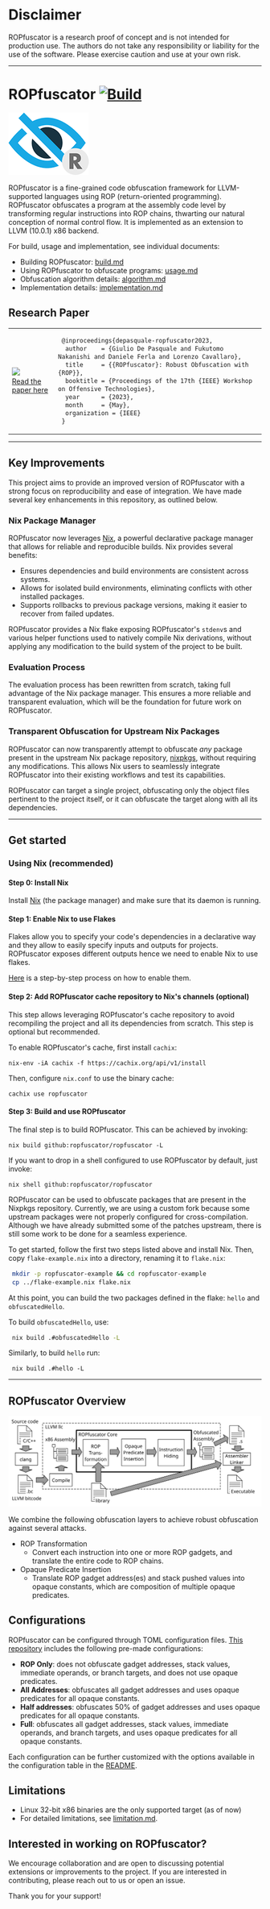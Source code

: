 # Disclaimer
 
ROPfuscator is a research proof of concept and is not intended for production use. The authors do not take any responsibility or liability for the use of the software. Please exercise caution and use at your own risk.

---

# ROPfuscator [![Build](https://github.com/ropfuscator/ropfuscator/actions/workflows/main.yaml/badge.svg)](https://github.com/ropfuscator/ropfuscator/actions/workflows/main.yaml)
![logo](./docs/logo.png)

ROPfuscator is a fine-grained code obfuscation framework for LLVM-supported languages using ROP (return-oriented programming).
ROPfuscator obfuscates a program at the assembly code level by transforming regular instructions into ROP chains, thwarting our natural conception of normal control flow.
It is implemented as an extension to LLVM (10.0.1) x86 backend.

For build, usage and implementation, see individual documents:

- Building ROPfuscator: [build.md](./docs/build.md)
- Using ROPfuscator to obfuscate programs: [usage.md](./docs/usage.md)
- Obfuscation algorithm details: [algorithm.md](./docs/algorithm.md)
- Implementation details: [implementation.md](./docs/implementation.md)

## Research Paper

<table>
  <tr>
    <td>
     <img src="https://github.com/ropfuscator/ropfuscator/assets/6033387/7b6723e4-65d7-49cd-862f-45809be3c867">
     <br>
     <a href="https://wootconference.org/papers/woot23-paper4.pdf">Read the paper here</a>
   </td>
    <td>
     
     @inproceedings{depasquale-ropfuscator2023,
      author    = {Giulio De Pasquale and Fukutomo Nakanishi and Daniele Ferla and Lorenzo Cavallaro},
      title     = {{ROPfuscator}: Robust Obfuscation with {ROP}},
      booktitle = {Proceedings of the 17th {IEEE} Workshop on Offensive Technologies},
      year      = {2023},
      month     = {May},
      organization = {IEEE}
     }
    
   </td>
  </tr>
</table>

---

## Key Improvements

This project aims to provide an improved version of ROPfuscator with a strong focus on reproducibility and ease of integration. We have made several key enhancements in this repository, as outlined below.

### Nix Package Manager

ROPfuscator now leverages [Nix](https://nixos.org/), a powerful declarative package manager that allows for reliable and reproducible builds. Nix provides several benefits:

- Ensures dependencies and build environments are consistent across systems.
- Allows for isolated build environments, eliminating conflicts with other installed packages.
- Supports rollbacks to previous package versions, making it easier to recover from failed updates.

ROPfuscator provides a Nix flake exposing ROPfuscator's `stdenv`s and various helper functions used to natively compile Nix derivations, without applying any modification to the build system of the project to be built. 

### Evaluation Process

The evaluation process has been rewritten from scratch, taking full advantage of the Nix package manager. This ensures a more reliable and transparent evaluation, which will be the foundation for future work on ROPfuscator.

### Transparent Obfuscation for Upstream Nix Packages

ROPfuscator can now transparently attempt to obfuscate _any_ package present in the upstream Nix package repository, [nixpkgs](https://github.com/NixOS/nixpkgs), without requiring any modifications. This allows Nix users to seamlessly integrate ROPfuscator into their existing workflows and test its capabilities.

ROPfuscator can target a single project, obfuscating only the object files pertinent to the project itself, or it can obfuscate the target along with all its dependencies.

---

## Get started

### Using Nix (recommended)

#### Step 0: Install Nix

Install [Nix](https://nix.dev/tutorials/install-nix) (the package manager) and make sure that its daemon is running.

#### Step 1: Enable Nix to use Flakes

Flakes allow you to specify your code's dependencies in a declarative way and they allow to easily specify inputs and outputs for projects. ROPfuscator exposes different outputs hence we need to enable Nix to use flakes.

[Here](https://nixos.wiki/wiki/Flakes) is a step-by-step process on how to enable them.

#### Step 2: Add ROPfuscator cache repository to Nix's channels (optional) 

This step allows leveraging ROPfuscator's cache repository to avoid recompiling the project and all its dependencies from scratch. This step is optional but recommended.

To enable ROPfuscator's cache, first install `cachix`:

```
nix-env -iA cachix -f https://cachix.org/api/v1/install
```

Then, configure `nix.conf` to use the binary cache:

```
cachix use ropfuscator
```

#### Step 3: Build and use ROPfuscator

The final step is to build ROPfuscator. This can be achieved by invoking:

```
nix build github:ropfuscator/ropfuscator -L
```

If you want to drop in a shell configured to use ROPfuscator by default, just invoke:

```
nix shell github:ropfuscator/ropfuscator
```

ROPfuscator can be used to obfuscate packages that are present in the Nixpkgs repository. Currently, we are using a custom fork because some upstream packages were not properly configured for cross-compilation. Although we have already submitted some of the patches upstream, there is still some work to be done for a seamless experience.

To get started, follow the first two steps listed above and install Nix. Then, copy `flake-example.nix` into a directory, renaming it to `flake.nix`:

```bash
 mkdir -p ropfuscator-example && cd ropfuscator-example
 cp ../flake-example.nix flake.nix
```

At this point, you can build the two packages defined in the flake: `hello` and `obfuscatedHello`.

To build `obfuscatedHello`, use:

```bash
 nix build .#obfuscatedHello -L
```

Similarly, to build `hello` run:

```
 nix build .#hello -L
```
---

## ROPfuscator Overview

![architecture](./docs/architecture.svg)

We combine the following obfuscation layers to achieve robust obfuscation against several attacks.

- ROP Transformation
  - Convert each instruction into one or more ROP gadgets, and translate the entire code to ROP chains.
- Opaque Predicate Insertion
  - Translate ROP gadget address(es) and stack pushed values into opaque constants, which are composition of multiple opaque predicates.
 
## Configurations

ROPfuscator can be configured through TOML configuration files. [This repository](https://github.com/ropfuscator/utilities/tree/master/configs) includes the following pre-made configurations:

 - **ROP Only**: does not obfuscate gadget addresses, stack values, immediate operands, or branch targets, and does not use opaque predicates.
 - **All Addresses**: obfuscates all gadget addresses and uses opaque predicates for all opaque constants.
 - **Half addresses**: obfuscates 50% of gadget addresses and uses opaque predicates for all opaque constants.
 - **Full**: obfuscates all gadget addresses, stack values, immediate operands, and branch targets, and uses opaque predicates for all opaque constants.

Each configuration can be further customized with the options available in the configuration table in the [README](https://github.com/ropfuscator/utilities/tree/master/configs).

## Limitations

- Linux 32-bit x86 binaries are the only supported target (as of now)
- For detailed limitations, see [limitation.md](./docs/limitation.md).

## Interested in working on ROPfuscator?

We encourage collaboration and are open to discussing potential extensions or improvements to the project. If you are interested in contributing, please reach out to us or open an issue.

Thank you for your support!
